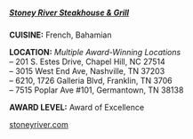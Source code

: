 <h5><a href="http://stoneyriver.com" target="_blank" onclick="ga('send', 'event', 'OutBoundLinks', 'http://stoneyriver.com', 'Stoney River Steakhouse & Grill');">Stoney River Steakhouse & Grill</a></h5>

**CUISINE:** French, Bahamian

**LOCATION:** *Multiple Award-Winning Locations*<br>
&ndash; 201 S. Estes Drive, Chapel Hill, NC 27514<br>
&ndash; 3015 West End Ave, Nashville, TN 37203<br>
&ndash; 6210, 1726 Galleria Blvd, Franklin, TN 3706<br>
&ndash; 7515 Poplar Ave #101, Germantown, TN 38138

**AWARD LEVEL:** Award of Excellence

<a href="http://stoneyriver.com" target="_blank" onclick="ga('send', 'event', 'OutBoundLinks', 'http://stoneyriver.com', 'Stoney River Steakhouse & Grill');">stoneyriver.com</a>
